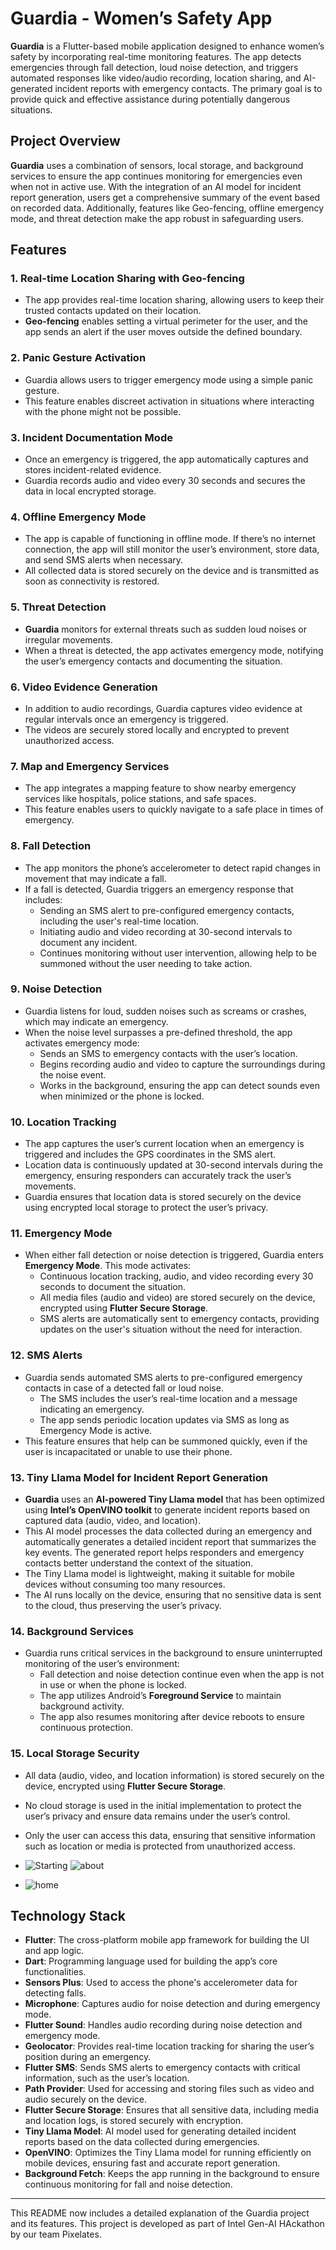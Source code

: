 # Guardia - Women’s Safety App

**Guardia** is a Flutter-based mobile application designed to enhance women’s safety by incorporating real-time monitoring features. The app detects emergencies through fall detection, loud noise detection, and triggers automated responses like video/audio recording, location sharing, and AI-generated incident reports with emergency contacts. The primary goal is to provide quick and effective assistance during potentially dangerous situations.

## Project Overview

**Guardia** uses a combination of sensors, local storage, and background services to ensure the app continues monitoring for emergencies even when not in active use. With the integration of an AI model for incident report generation, users get a comprehensive summary of the event based on recorded data. Additionally, features like Geo-fencing, offline emergency mode, and threat detection make the app robust in safeguarding users.

## Features

### 1. **Real-time Location Sharing with Geo-fencing**
- The app provides real-time location sharing, allowing users to keep their trusted contacts updated on their location.
- **Geo-fencing** enables setting a virtual perimeter for the user, and the app sends an alert if the user moves outside the defined boundary.

### 2. **Panic Gesture Activation**
- Guardia allows users to trigger emergency mode using a simple panic gesture.
- This feature enables discreet activation in situations where interacting with the phone might not be possible.

### 3. **Incident Documentation Mode**
- Once an emergency is triggered, the app automatically captures and stores incident-related evidence.
- Guardia records audio and video every 30 seconds and secures the data in local encrypted storage.

### 4. **Offline Emergency Mode**
- The app is capable of functioning in offline mode. If there’s no internet connection, the app will still monitor the user’s environment, store data, and send SMS alerts when necessary.
- All collected data is stored securely on the device and is transmitted as soon as connectivity is restored.

### 5. **Threat Detection**
- **Guardia** monitors for external threats such as sudden loud noises or irregular movements.
- When a threat is detected, the app activates emergency mode, notifying the user’s emergency contacts and documenting the situation.

### 6. **Video Evidence Generation**
- In addition to audio recordings, Guardia captures video evidence at regular intervals once an emergency is triggered.
- The videos are securely stored locally and encrypted to prevent unauthorized access.

### 7. **Map and Emergency Services**
- The app integrates a mapping feature to show nearby emergency services like hospitals, police stations, and safe spaces.
- This feature enables users to quickly navigate to a safe place in times of emergency.

### 8. **Fall Detection**
- The app monitors the phone’s accelerometer to detect rapid changes in movement that may indicate a fall.
- If a fall is detected, Guardia triggers an emergency response that includes:
  - Sending an SMS alert to pre-configured emergency contacts, including the user's real-time location.
  - Initiating audio and video recording at 30-second intervals to document any incident.
  - Continues monitoring without user intervention, allowing help to be summoned without the user needing to take action.

### 9. **Noise Detection**
- Guardia listens for loud, sudden noises such as screams or crashes, which may indicate an emergency.
- When the noise level surpasses a pre-defined threshold, the app activates emergency mode:
  - Sends an SMS to emergency contacts with the user’s location.
  - Begins recording audio and video to capture the surroundings during the noise event.
  - Works in the background, ensuring the app can detect sounds even when minimized or the phone is locked.

### 10. **Location Tracking**
- The app captures the user’s current location when an emergency is triggered and includes the GPS coordinates in the SMS alert.
- Location data is continuously updated at 30-second intervals during the emergency, ensuring responders can accurately track the user’s movements.
- Guardia ensures that location data is stored securely on the device using encrypted local storage to protect the user’s privacy.

### 11. **Emergency Mode**
- When either fall detection or noise detection is triggered, Guardia enters **Emergency Mode**. This mode activates:
  - Continuous location tracking, audio, and video recording every 30 seconds to document the situation.
  - All media files (audio and video) are stored securely on the device, encrypted using **Flutter Secure Storage**.
  - SMS alerts are automatically sent to emergency contacts, providing updates on the user's situation without the need for interaction.

### 12. **SMS Alerts**
- Guardia sends automated SMS alerts to pre-configured emergency contacts in case of a detected fall or loud noise.
  - The SMS includes the user’s real-time location and a message indicating an emergency.
  - The app sends periodic location updates via SMS as long as Emergency Mode is active.
- This feature ensures that help can be summoned quickly, even if the user is incapacitated or unable to use their phone.

### 13. **Tiny Llama Model for Incident Report Generation**
- **Guardia** uses an **AI-powered Tiny Llama model** that has been optimized using **Intel’s OpenVINO toolkit** to generate incident reports based on captured data (audio, video, and location).
- This AI model processes the data collected during an emergency and automatically generates a detailed incident report that summarizes the key events. The generated report helps responders and emergency contacts better understand the context of the situation.
- The Tiny Llama model is lightweight, making it suitable for mobile devices without consuming too many resources.
- The AI runs locally on the device, ensuring that no sensitive data is sent to the cloud, thus preserving the user’s privacy.

### 14. **Background Services**
- Guardia runs critical services in the background to ensure uninterrupted monitoring of the user’s environment:
  - Fall detection and noise detection continue even when the app is not in use or when the phone is locked.
  - The app utilizes Android’s **Foreground Service** to maintain background activity.
  - The app also resumes monitoring after device reboots to ensure continuous protection.

### 15. **Local Storage Security**
- All data (audio, video, and location information) is stored securely on the device, encrypted using **Flutter Secure Storage**.
- No cloud storage is used in the initial implementation to protect the user’s privacy and ensure data remains under the user’s control.
- Only the user can access this data, ensuring that sensitive information such as location or media is protected from unauthorized access.


- ![Starting](https://github.com/user-attachments/assets/5ff5bfe1-f1fe-495a-a777-934890b07c18)
![about](https://github.com/user-attachments/assets/456f74ac-dfc2-468a-a131-99bf186967ae)
- ![home](https://github.com/user-attachments/assets/6a9b61bc-bdc3-4449-b3e6-7bddd022ff4a)

## Technology Stack

- **Flutter**: The cross-platform mobile app framework for building the UI and app logic.
- **Dart**: Programming language used for building the app’s core functionalities.
- **Sensors Plus**: Used to access the phone's accelerometer data for detecting falls.
- **Microphone**: Captures audio for noise detection and during emergency mode.
- **Flutter Sound**: Handles audio recording during noise detection and emergency mode.
- **Geolocator**: Provides real-time location tracking for sharing the user’s position during an emergency.
- **Flutter SMS**: Sends SMS alerts to emergency contacts with critical information, such as the user’s location.
- **Path Provider**: Used for accessing and storing files such as video and audio securely on the device.
- **Flutter Secure Storage**: Ensures that all sensitive data, including media and location logs, is stored securely with encryption.
- **Tiny Llama Model**: AI model used for generating detailed incident reports based on the data collected during emergencies.
- **OpenVINO**: Optimizes the Tiny Llama model for running efficiently on mobile devices, ensuring fast and accurate report generation.
- **Background Fetch**: Keeps the app running in the background to ensure continuous monitoring for fall and noise detection.

---

This README now includes a detailed explanation of the Guardia project and its features.
   This project is developed as part of Intel Gen-AI HAckathon by our team Pixelates.
